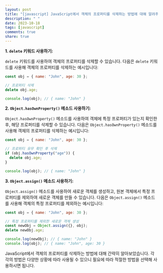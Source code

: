 ```yaml
---
layout: post
title: "[javascript] JavaScript에서 객체의 프로퍼티를 삭제하는 방법에 대해 알려주세요."
description: " "
date: 2023-10-18
tags: [javascript]
comments: true
share: true
---
```


**1. `delete` 키워드 사용하기:**

`delete` 키워드를 사용하여 객체의 프로퍼티를 삭제할 수 있습니다. 다음은 `delete` 키워드를 사용해 객체의 프로퍼티를 삭제하는 예시입니다:

```javascript
const obj = { name: "John", age: 30 };

// 프로퍼티 삭제
delete obj.age;

console.log(obj); // { name: "John" }
```

**2. `Object.hasOwnProperty()` 메소드 사용하기:**

`Object.hasOwnProperty()` 메소드를 사용하여 객체에 특정 프로퍼티가 있는지 확인한 후, 해당 프로퍼티를 삭제할 수 있습니다. 다음은 `Object.hasOwnProperty()` 메소드를 사용해 객체의 프로퍼티를 삭제하는 예시입니다:

```javascript
const obj = { name: "John", age: 30 };

// 프로퍼티 유무 확인 후 삭제
if (obj.hasOwnProperty("age")) {
  delete obj.age;
}

console.log(obj); // { name: "John" }
```

**3. `Object.assign()` 메소드 사용하기:**

`Object.assign()` 메소드를 사용하여 새로운 객체를 생성하고, 원본 객체에서 특정 프로퍼티를 제외하여 새로운 객체를 만들 수 있습니다. 다음은 `Object.assign()` 메소드를 사용해 객체의 특정 프로퍼티를 제외하는 예시입니다:

```javascript
const obj = { name: "John", age: 30 };

// 특정 프로퍼티를 제외한 새로운 객체 생성
const newObj = Object.assign({}, obj);
delete newObj.age;

console.log(newObj); // { name: "John" }
console.log(obj); // { name: "John", age: 30 }
```

JavaScript에서 객체의 프로퍼티를 삭제하는 방법에 대해 간략히 알아보았습니다. 각각의 방법은 다양한 상황에 따라 사용될 수 있으니 필요에 따라 적절한 방법을 선택해 사용하시면 됩니다.
